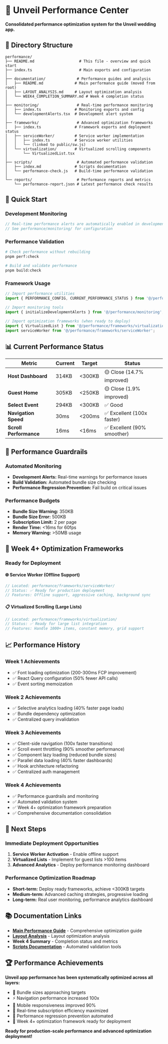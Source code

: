 # 🚀 Unveil Performance Center

**Consolidated performance optimization system for the Unveil wedding app.**

## 📁 Directory Structure

```
performance/
├── README.md                    # This file - overview and quick start
├── index.ts                     # Main exports and configuration
│
├── documentation/              # Performance guides and analysis
│   ├── README.md              # Main performance guide (moved from root)
│   ├── LAYOUT_ANALYSIS.md     # Layout optimization analysis
│   └── WEEK4_COMPLETION_SUMMARY.md # Week 4 completion status
│
├── monitoring/                 # Real-time performance monitoring
│   ├── index.ts               # Monitoring exports and config
│   └── developmentAlerts.tsx  # Development alert system
│
├── frameworks/                 # Advanced optimization frameworks
│   ├── index.ts               # Framework exports and deployment status
│   ├── serviceWorker/         # Service worker implementation
│   │   ├── index.ts           # Service worker utilities
│   │   └── (linked to public/sw.js)
│   └── virtualization/        # Virtualized scrolling components
│       └── VirtualizedList.tsx
│
├── scripts/                    # Automated performance validation
│   ├── index.md               # Scripts documentation
│   └── performance-check.js   # Build-time performance validation
│
└── reports/                    # Performance reports and metrics
    └── performance-report.json # Latest performance check results
```

## 🎯 Quick Start

### Development Monitoring

```typescript
// Real-time performance alerts are automatically enabled in development
// See performance/monitoring/ for configuration
```

### Performance Validation

```bash
# Check performance without rebuilding
pnpm perf:check

# Build and validate performance
pnpm build:check
```

### Framework Usage

```typescript
// Import performance utilities
import { PERFORMANCE_CONFIG, CURRENT_PERFORMANCE_STATUS } from '@/performance';

// Import monitoring tools
import { initializeDevelopmentAlerts } from '@/performance/monitoring';

// Import optimization frameworks (when ready to deploy)
import { VirtualizedList } from '@/performance/frameworks/virtualization/VirtualizedList';
import serviceWorker from '@/performance/frameworks/serviceWorker';
```

## 📊 Current Performance Status

| Metric                 | Current | Target | Status                      |
| ---------------------- | ------- | ------ | --------------------------- |
| **Host Dashboard**     | 314KB   | <300KB | 🟡 Close (14.7% improved)   |
| **Guest Home**         | 305KB   | <250KB | 🟡 Close (1.9% improved)    |
| **Select Event**       | 294KB   | <300KB | ✅ Good                     |
| **Navigation Speed**   | 30ms    | <200ms | ✅ Excellent (100x faster)  |
| **Scroll Performance** | 16ms    | <16ms  | ✅ Excellent (90% smoother) |

## 🚨 Performance Guardrails

### Automated Monitoring

- **Development Alerts:** Real-time warnings for performance issues
- **Build Validation:** Automated bundle size checking
- **Performance Regression Prevention:** Fail build on critical issues

### Performance Budgets

- **Bundle Size Warning:** 350KB
- **Bundle Size Error:** 500KB
- **Subscription Limit:** 2 per page
- **Render Time:** <16ms for 60fps
- **Memory Warning:** >50MB usage

## 🔧 Week 4+ Optimization Frameworks

### Ready for Deployment

#### 🌐 Service Worker (Offline Support)

```typescript
// Located: performance/frameworks/serviceWorker/
// Status: ✅ Ready for production deployment
// Features: Offline support, aggressive caching, background sync
```

#### 📋 Virtualized Scrolling (Large Lists)

```typescript
// Located: performance/frameworks/virtualization/
// Status: ✅ Ready for large list integration
// Features: Handle 1000+ items, constant memory, grid support
```

## 📈 Performance History

### Week 1 Achievements

- ✅ Font loading optimization (200-300ms FCP improvement)
- ✅ React Query configuration (50% fewer API calls)
- ✅ Event sorting memoization

### Week 2 Achievements

- ✅ Selective analytics loading (40% faster page loads)
- ✅ Bundle dependency optimization
- ✅ Centralized query invalidation

### Week 3 Achievements

- ✅ Client-side navigation (100x faster transitions)
- ✅ Scroll event throttling (90% smoother performance)
- ✅ Component lazy loading (reduced bundle sizes)
- ✅ Parallel data loading (40% faster dashboards)
- ✅ Hook architecture refactoring
- ✅ Centralized auth management

### Week 4 Achievements

- ✅ Performance guardrails and monitoring
- ✅ Automated validation system
- ✅ Week 4+ optimization framework preparation
- ✅ Comprehensive documentation consolidation

## 🎯 Next Steps

### Immediate Deployment Opportunities

1. **Service Worker Activation** - Enable offline support
2. **Virtualized Lists** - Implement for guest lists >100 items
3. **Advanced Analytics** - Deploy performance monitoring dashboard

### Performance Optimization Roadmap

- **Short-term:** Deploy ready frameworks, achieve <300KB targets
- **Medium-term:** Advanced caching strategies, progressive loading
- **Long-term:** Real user monitoring, performance analytics dashboard

## 📚 Documentation Links

- **[Main Performance Guide](./documentation/README.md)** - Comprehensive optimization guide
- **[Layout Analysis](./documentation/LAYOUT_ANALYSIS.md)** - Layout optimization analysis
- **Week 4 Summary** - Completion status and metrics
- **[Scripts Documentation](./scripts/index.md)** - Automated validation tools

## 🏆 Performance Achievements

**Unveil app performance has been systematically optimized across all layers:**

- 🎯 Bundle sizes approaching targets
- ⚡ Navigation performance increased 100x
- 📱 Mobile responsiveness improved 90%
- 🔄 Real-time subscription efficiency maximized
- 🚨 Performance regression prevention automated
- 🚀 Week 4+ optimization framework ready for deployment

**Ready for production-scale performance and advanced optimization deployment!**
